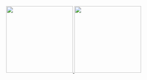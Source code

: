 <a href="https://github.com/XiangningDeng">
  <img height="180em" src="https://github-readme-stats.vercel.app/api?username=XiangningDeng&theme=buefy&show_icons=true&count_private=true" />
  <img height="180em" src="https://github-readme-stats.vercel.app/api/top-langs/?username=XiangningDeng&theme=buefy&layout=compact&count_private=true" />
</a>
<!--
**XiangningDeng/XiangningDeng** is a ✨ _special_ ✨ repository because its `README.md` (this file) appears on your GitHub profile.

Here are some ideas to get you started:

- 🔭 I’m currently working on ...
- 🌱 I’m currently learning ...
- 👯 I’m looking to collaborate on ...
- 🤔 I’m looking for help with ...
- 💬 Ask me about ...
- 📫 How to reach me: ...
- 😄 Pronouns: ...
- ⚡ Fun fact: ...
-->
